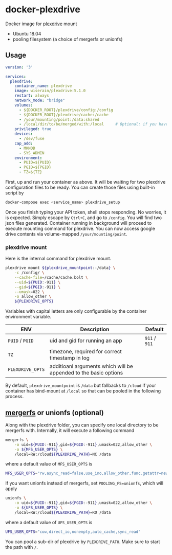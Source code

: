 # docker-plexdrive

Docker image for [plexdrive](https://github.com/dweidenfeld/plexdrive) mount
- Ubuntu 18.04
- pooling filesystem (a choice of mergerfs or unionfs)

## Usage

```yaml
version: '3'

services:
  plexdrive:
    container_name: plexdrive
    image: wiserain/plexdrive:5.1.0
    restart: always
    network_mode: "bridge"
    volumes:
      - ${DOCKER_ROOT}/plexdrive/config:/config
      - ${DOCKER_ROOT}/plexdrive/cache:/cache
      - /your/mounting/point:/data:shared
      - /local/dir/to/be/merged/with:/local     # Optional: if you have a folder to be mergerfs/unionfs with
    privileged: true
    devices:
      - /dev/fuse
    cap_add:
      - MKNOD
      - SYS_ADMIN
    environment:
      - PUID=${PUID}
      - PGID=${PGID}
      - TZ=${TZ}
```

First, up and run your container as above. It will be waiting for two plexdrive configuration files to be ready. You can create those files using built-in script by

```bash
docker-compose exec <service_name> plexdrive_setup
```

Once you finish typing your API token, shell stops responding. No worries, it is expected. Simply escape by ```Ctrl+C```, and go to ```/config```. You will find two json files generated. Container running in background will proceed to execute mounting command for plexdrive. You can now access google drive contents via volume-mapped ```/your/mounting/point```.

### plexdrive mount

Here is the internal command for plexdrive mount.

```bash
plexdrive mount ${plexdrive_mountpoint:-/data} \
    -c /config/ \
    --cache-file=/cache/cache.bolt \
    --uid=${PUID:-911} \
    --gid=${PGID:-911} \
    --umask=022 \
    -o allow_other \
    ${PLEXDRIVE_OPTS}
```

Variables with capital letters are only configurable by the container environment variable.

| ENV  | Description  | Default  |
|---|---|---|
| ```PUID``` / ```PGID```  | uid and gid for running an app  | ```911``` / ```911```  |
| ```TZ```  | timezone, required for correct timestamp in log  |   |
| ```PLEXDRIVE_OPTS```  | additioanl arguments which will be appended to the basic options  |   |

By default, ```plexdrive_mountpoint``` is ```/data``` but fallbacks to ```/cloud``` if your container has bind-mount at ```/local``` so that can be pooled in the following process.

## [mergerfs](https://github.com/trapexit/mergerfs) or unionfs (optional)

Along with the plexdrive folder, you can specify one local directory to be mergerfs with. Internally, it will execute a following command

```bash
mergerfs \
    -o uid=${PUID:-911},gid=${PGID:-911},umask=022,allow_other \
    -o ${MFS_USER_OPTS} \
    /local=RW:/cloud${PLEXDRIVE_PATH}=NC /data
```
where a default value of ```MFS_USER_OPTS``` is

```bash
MFS_USER_OPTS="rw,async_read=false,use_ino,allow_other,func.getattr=newest,category.action=all,category.create=ff,cache.files=partial,dropcacheonclose=true"
```

If you want unionfs instead of mergerfs, set ```POOLING_FS=unionfs```, which will apply

```bash
unionfs \
    -o uid=${PUID:-911},gid=${PGID:-911},umask=022,allow_other \
    -o ${UFS_USER_OPTS} \
    /local=RW:/cloud${PLEXDRIVE_PATH}=RO /data
```
where a default value of ```UFS_USER_OPTS``` is

```bash
UFS_USER_OPTS="cow,direct_io,nonempty,auto_cache,sync_read"
```

You can pool a sub-dir of plexdrive by ```PLEXDRIVE_PATH```. Make sure to start the path with ```/```.
